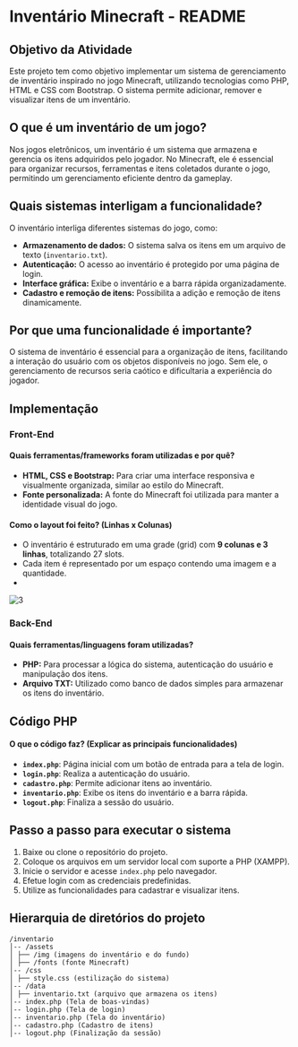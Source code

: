 # Inventário Minecraft - README

## Objetivo da Atividade
Este projeto tem como objetivo implementar um sistema de gerenciamento de inventário inspirado no jogo Minecraft, utilizando tecnologias como PHP, HTML e CSS com Bootstrap. O sistema permite adicionar, remover e visualizar itens de um inventário.

## O que é um inventário de um jogo?
Nos jogos eletrônicos, um inventário é um sistema que armazena e gerencia os itens adquiridos pelo jogador. No Minecraft, ele é essencial para organizar recursos, ferramentas e itens coletados durante o jogo, permitindo um gerenciamento eficiente dentro da gameplay.

## Quais sistemas interligam a funcionalidade?
O inventário interliga diferentes sistemas do jogo, como:
- **Armazenamento de dados:** O sistema salva os itens em um arquivo de texto (`inventario.txt`).
- **Autenticação:** O acesso ao inventário é protegido por uma página de login.
- **Interface gráfica:** Exibe o inventário e a barra rápida organizadamente.
- **Cadastro e remoção de itens:** Possibilita a adição e remoção de itens dinamicamente.

## Por que uma funcionalidade é importante?
O sistema de inventário é essencial para a organização de itens, facilitando a interação do usuário com os objetos disponíveis no jogo. Sem ele, o gerenciamento de recursos seria caótico e dificultaria a experiência do jogador.

## Implementação
### Front-End
#### Quais ferramentas/frameworks foram utilizadas e por quê?
- **HTML, CSS e Bootstrap:** Para criar uma interface responsiva e visualmente organizada, similar ao estilo do Minecraft.
- **Fonte personalizada:** A fonte do Minecraft foi utilizada para manter a identidade visual do jogo.

#### Como o layout foi feito? (Linhas x Colunas)
- O inventário é estruturado em uma grade (grid) com **9 colunas e 3 linhas**, totalizando 27 slots.
- Cada item é representado por um espaço contendo uma imagem e a quantidade.
- 
![3](https://github.com/user-attachments/assets/2234a9a5-1e6e-46bb-84ba-c195e1741917)

### Back-End
#### Quais ferramentas/linguagens foram utilizadas?
- **PHP:** Para processar a lógica do sistema, autenticação do usuário e manipulação dos itens.
- **Arquivo TXT:** Utilizado como banco de dados simples para armazenar os itens do inventário.

## Código PHP
#### O que o código faz? (Explicar as principais funcionalidades)
- **`index.php`**: Página inicial com um botão de entrada para a tela de login.
- **`login.php`**: Realiza a autenticação do usuário.
- **`cadastro.php`**: Permite adicionar itens ao inventário.
- **`inventario.php`**: Exibe os itens do inventário e a barra rápida.
- **`logout.php`**: Finaliza a sessão do usuário.

## Passo a passo para executar o sistema
1. Baixe ou clone o repositório do projeto.
2. Coloque os arquivos em um servidor local com suporte a PHP (XAMPP).
3. Inicie o servidor e acesse `index.php` pelo navegador.
4. Efetue login com as credenciais predefinidas.
5. Utilize as funcionalidades para cadastrar e visualizar itens.

## Hierarquia de diretórios do projeto
```
/inventario
│-- /assets
│ ├── /img (imagens do inventário e do fundo)
│ ├── /fonts (fonte Minecraft)
│-- /css
│ ├── style.css (estilização do sistema)
│-- /data
│ ├── inventario.txt (arquivo que armazena os itens)
│-- index.php (Tela de boas-vindas)
│-- login.php (Tela de login)
│-- inventario.php (Tela do inventário)
│-- cadastro.php (Cadastro de itens)
│-- logout.php (Finalização da sessão)
```
